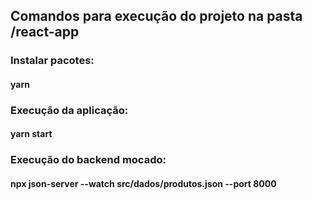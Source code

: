 ## Comandos para execução do projeto na pasta /react-app

### Instalar pacotes:
#### yarn

### Execução da aplicação: 
#### yarn start

### Execução do backend mocado:
#### npx json-server --watch src/dados/produtos.json --port 8000
